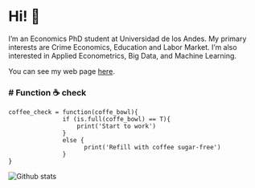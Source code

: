 # Hi! :wave:

I’m an Economics PhD student at Universidad de los Andes. My primary interests are Crime Economics, Education and Labor Market. I’m also interested in Applied Econometrics, Big Data, and Machine Learning.

You can see my web page [here](https://eduard-martinez.github.io).

### # Function :coffee: check 
```
coffee_check = function(coffe_bowl){ 
               if (is.full(coffe_bowl) == T){
                   print('Start to work')
               }
               else {
                     print('Refill with coffee sugar-free')
               }
}
```

![Github stats](https://github-readme-stats.vercel.app/api?username=eduard-martinez)
